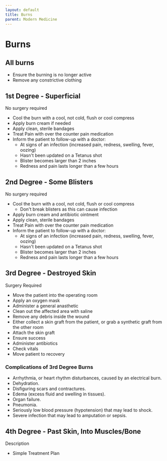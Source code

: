 ```yaml
---
layout: default
title: Burns
parent: Modern Medicine
---
```


# Burns

## All burns
- Ensure the burning is no longer active
- Remove any constrictive clothing

## 1st Degree - Superficial
No surgery required

- Cool the burn with a cool, not cold, flush or cool compress
- Apply burn cream if needed
- Apply clean, sterile bandages
- Treat Pain with over the counter pain medication
- Inform the patient to follow-up with a doctor:
  - At signs of an infection (increased pain, redness, swelling, fever, oozing)
  - Hasn't been updated on a Tetanus shot
  - Blister becomes larger than 2 inches
  - Redness and pain lasts longer than a few hours

## 2nd Degree - Some Blisters
No surgery required

- Cool the burn with a cool, not cold, flush or cool compress
  - Don't break blisters as this can cause infection
- Apply burn cream and antibiotic ointment
- Apply clean, sterile bandages
- Treat Pain with over the counter pain medication
- Inform the patient to follow-up with a doctor:
  - At signs of an infection (increased pain, redness, swelling, fever, oozing)
  - Hasn't been updated on a Tetanus shot
  - Blister becomes larger than 2 inches
  - Redness and pain lasts longer than a few hours

## 3rd Degree - Destroyed Skin
Surgery Required

- Move the patient into the operating room
- Apply an oxygen mask
- Administer a general anasthetic
- Clean out the affected area with saline
- Remove any debris inside the wound
- Either collect a skin graft from the patient, or grab a synthetic graft from the other room
- Attach the skin graft
- Ensure success
- Administer antibiotics
- Check vitals
- Move patient to recovery

### Complications of 3rd Degree Burns

- Arrhythmia, or heart rhythm disturbances, caused by an electrical burn.
- Dehydration.
- Disfiguring scars and contractures.
- Edema (excess fluid and swelling in tissues).
- Organ failure.
- Pneumonia.
- Seriously low blood pressure (hypotension) that may lead to shock.
- Severe infection that may lead to amputation or sepsis.

## 4th Degree - Past Skin, Into Muscles/Bone

Description

- Simple Treatment Plan

